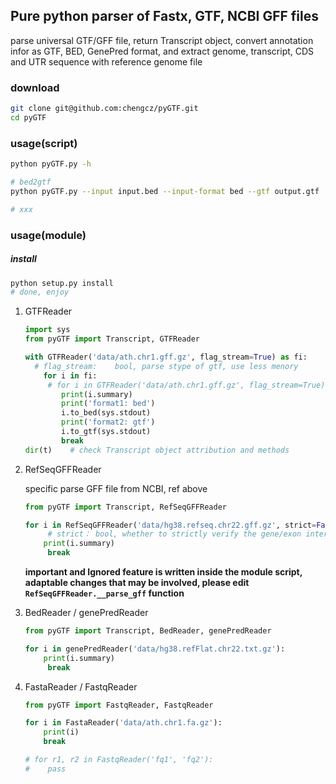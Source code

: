 ## Pure python parser of Fastx, GTF, NCBI GFF files

parse universal GTF/GFF file, return Transcript object, convert annotation infor as GTF, BED, GenePred format, and extract genome, transcript, CDS and UTR sequence with reference genome file

### download

```bash
git clone git@github.com:chengcz/pyGTF.git
cd pyGTF
```



### usage(script)

```bash
python pyGTF.py -h

# bed2gtf
python pyGTF.py --input input.bed --input-format bed --gtf output.gtf

# xxx
```



### usage(module)

##### install

```bash
python setup.py install
# done, enjoy
```



1. GTFReader

   ```python
   import sys
   from pyGTF import Transcript, GTFReader
   
   with GTFReader('data/ath.chr1.gff.gz', flag_stream=True) as fi:
     # flag_stream:    bool, parse stype of gtf, use less menory
       for i in fi:
     	# for i in GTFReader('data/ath.chr1.gff.gz', flag_stream=True):
           print(i.summary)
           print('format1: bed')
           i.to_bed(sys.stdout)
           print('format2: gtf')
           i.to_gtf(sys.stdout)
           break
   dir(t)    # check Transcript object attribution and methods
   ```

   

2. RefSeqGFFReader

   specific parse GFF file from NCBI, ref above

   ```python
   from pyGTF import Transcript, RefSeqGFFReader
   
   for i in RefSeqGFFReader('data/hg38.refseq.chr22.gff.gz', strict=False):
     	# strict： bool, whether to strictly verify the gene/exon interval
       print(i.summary)
      	break
   ```

   **important and Ignored feature is written inside the module script, adaptable changes that may be involved, please edit `RefSeqGFFReader.__parse_gff` function**

   

3. BedReader / genePredReader

   ```python
   from pyGTF import Transcript, BedReader, genePredReader
   
   for i in genePredReader('data/hg38.refFlat.chr22.txt.gz'):
       print(i.summary)
      	break
   ```

   

4. FastaReader / FastqReader

   ```python
   from pyGTF import FastqReader, FastqReader
   
   for i in FastaReader('data/ath.chr1.fa.gz'):
       print(i)
       break
   
   # for r1, r2 in FastqReader('fq1', 'fq2'):
   #   	pass
   ```
